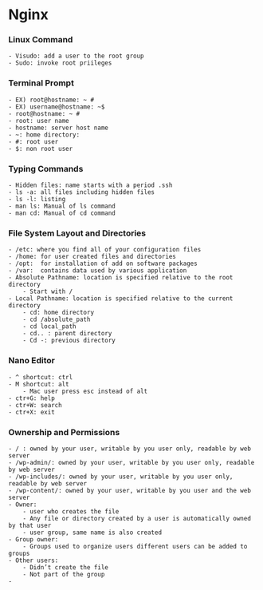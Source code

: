 # Nginx

### Linux Command
    - Visudo: add a user to the root group
    - Sudo: invoke root priileges
### Terminal Prompt
    - EX) root@hostname: ~ #
    - EX) username@hostname: ~$
    - root@hostname: ~ #
    - root: user name
    - hostname: server host name
    - ~: home directory:
    - #: root user
    - $: non root user
### Typing Commands
    - Hidden files: name starts with a period .ssh
    - ls -a: all files including hidden files
    - ls -l: listing
    - man ls: Manual of ls command
    - man cd: Manual of cd command
### File System Layout and Directories
    - /etc: where you find all of your configuration files
    - /home: for user created files and directories
    - /opt:  for installation of add on software packages 
    - /var:  contains data used by various application
    - Absolute Pathname: location is specified relative to the root directory
        - Start with /
    - Local Pathname: location is specified relative to the current directory
        - cd: home directory
        - cd /absolute_path
        - cd local_path
        - cd.. : parent directory
        - Cd -: previous directory
### Nano Editor
    - ^ shortcut: ctrl
    - M shortcut: alt
        - Mac user press esc instead of alt
    - ctr+G: help
    - ctr+W: search
    - ctr+X: exit
### Ownership and Permissions
    - / : owned by your user, writable by you user only, readable by web server
    - /wp-admin/: owned by your user, writable by you user only, readable by web server
    - /wp-includes/: owned by your user, writable by you user only, readable by web server
    - /wp-content/: owned by your user, writable by you user and the web server
    - Owner: 
        - user who creates the file
        - Any file or directory created by a user is automatically owned by that user
        - user group, same name is also created
    - Group owner:
        - Groups used to organize users different users can be added to groups
    - Other users:
        - Didn’t create the file
        - Not part of the group
    - 

















